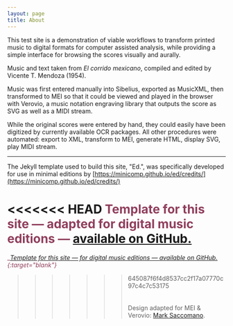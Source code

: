 ```yaml
---
layout: page
title: About
---
```


This test site is a demonstration of viable workflows to transform printed music to digital formats for computer assisted analysis, while providing a simple interface for browsing the scores visually and aurally.



Music and text taken from _El corrido mexicano_, compiled and edited by Vicente T. Mendoza (1954).

Music was first entered manually into Sibelius, exported as MusicXML, then transformed to MEI so that it could be viewed and played in the browser with Verovio, a music notation engraving library that outputs the score as SVG as well as a MIDI stream.

While the original scores were entered by hand, they could easily have been digitized by currently available OCR packages. All other procedures were automated: export to XML, transform to MEI, generate HTML, display SVG, play MIDI stream.

___

The Jekyll template used to build this site, "Ed.", was specifically developed for use in minimal editions by [https://minicomp.github.io/ed/credits/](https://minicomp.github.io/ed/credits/)

<<<<<<< HEAD
<span style="color:#903E5C">__Template for this site — adapted for digital music editions —__</span> [available on GitHub.](https://github.com/mss2221/corridosEd)
=======
<span style="color:#903E5C">__[Template for _this_ site — for digital music editions — available on GitHub.](https://github.com/mss2221/corridosEd){:target="_blank"}__
>>>>>>> 645087f6f4d8537cc2f17a07770c97c4c7c53175
<br><br><br>
Design adapted for MEI & Verovio: [Mark Saccomano](https://mss2221.github.io/saccomano/).

